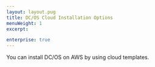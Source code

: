 ```yaml
---
layout: layout.pug
title: DC/OS Cloud Installation Options
menuWeight: 1
excerpt:

enterprise: true
---
```


You can install DC/OS on AWS by using cloud templates. 
